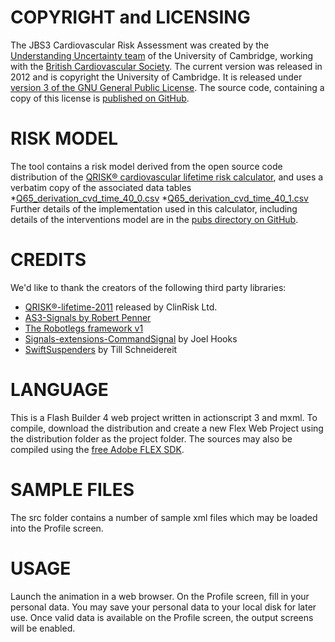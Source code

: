 COPYRIGHT and LICENSING
=======================
The JBS3 Cardiovascular Risk Assessment was created by the [Understanding Uncertainty team](http://understandinguncertainty.org) of the University of Cambridge, 
working with the [British Cardiovascular Society](http://www.bcs.com). 
The current version was released in 2012 and is copyright the University of Cambridge. 
It is released under [version 3 of the GNU General Public License](http://www.gnu.org/licenses/gpl.html).
The source code, containing a copy of this license is [published on GitHub](https://github.com/BritCardSoc/JBS3Risk).

RISK MODEL
==========
The tool contains a risk model derived from the open source code distribution of the [QRISK® cardiovascular lifetime risk calculator](http://qrisk.org/lifetime/index.php), and uses a verbatim copy of the associated data tables
*[Q65_derivation_cvd_time_40_0.csv](https://github.com/BritCardSoc/JBS3Risk/src/Q65_derivation_cvd_time_40_0.csv)
*[Q65_derivation_cvd_time_40_1.csv](https://github.com/BritCardSoc/JBS3Risk/src/Q65_derivation_cvd_time_40_1.csv)
Further details of the implementation used in this calculator, 
including details of the interventions model are in the [pubs directory on GitHub](https://github.com/BritCardSoc/JBS3Risk).

CREDITS
=======
We'd like to thank the creators of the following third party libraries:
* [QRISK®-lifetime-2011](http://qrisk.org/lifetime/QRISK-lifetime-2011-opensource.v1.0.tgz) released by ClinRisk Ltd.
* [AS3-Signals by Robert Penner](http://github.com/robertpenner/as3-signals)
* [The Robotlegs framework v1](http://github.com/robotlegs/robotlegs-framework)
* [Signals-extensions-CommandSignal](http://github.com/joelhooks/signals-extensions-CommandSignal) by Joel Hooks
* [SwiftSuspenders](http://github.com/tschneidereit/SwiftSuspenders) by Till Schneidereit

LANGUAGE
========
This is a Flash Builder 4 web project written in actionscript 3 and mxml. 
To compile, download the distribution and create a new Flex Web Project using the distribution folder as
the project folder. The sources may also be compiled using the [free Adobe FLEX SDK](http://www.adobe.com/cfusion/entitlement/index.cfm?e=flex4sdk).

SAMPLE FILES
============
The src folder contains a number of sample xml files which may be loaded into the Profile screen.

USAGE
=====
Launch the animation in a web browser. On the Profile screen, fill in your personal data. 
You may save your personal data to your local disk for later use. Once valid data is available
on the Profile screen, the output screens will be enabled.					

